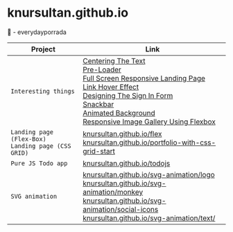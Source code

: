 # knursultan.github.io
🥋 - everydayporrada


| Project | Link |
| --- | --- |
| `Interesting things` | [Centering The Text](https://knursultan.github.io/interesting%20things/Centering%20The%20Text%20%7C%20HTML%20&%20CSS/)<br/> [Pre-Loader](https://knursultan.github.io/interesting%20things/Simple%20Pre-Loader%20Using%20CSS%20%7C%20HTML%20&%20CSS/)<br/> [Full Screen Responsive Landing Page](https://knursultan.github.io/interesting%20things/Full%20Screen%20Responsive%20Landing%20Page/)<br/> [Link Hover Effect](https://knursultan.github.io/interesting%20things/Cool%20Link%20Hover%20Effect%20%7C%20HTML%20&%20CSS/)<br/> [Designing The Sign In Form](https://knursultan.github.io/interesting%20things/Designing%20The%20Sign%20In%20Form%20%7C%20HTML%20&%20CSS/)<br/> [Snackbar](https://knursultan.github.io/interesting%20things/Creating%20Snackbars%20%7C%20HTML,%20CSS%20&%20JavaScript/)<br/> [Animated Background](https://knursultan.github.io/interesting%20things/Animated%20Background%20%7C%20HTML%20&%20CSS/)<br/> [Responsive Image Gallery Using Flexbox](https://knursultan.github.io/interesting%20things/Responsive%20Image%20Gallery%20Using%20Flexbox%20%7C%20HTML%20&%20CSS/) |
| `Landing page (Flex-Box)`<br/> `Landing page (CSS GRID)`| [knursultan.github.io/flex](https://knursultan.github.io/flex/)<br/> [knursultan.github.io/portfolio-with-css-grid-start](https://knursultan.github.io/portfolio-with-css-grid-start/)|
| `Pure JS Todo app` | [knursultan.github.io/todojs](https://knursultan.github.io/TODOJS/)|
| `SVG animation`| [knursultan.github.io/svg-animation/logo](https://knursultan.github.io/svg-animation/logo/)<br/> [knursultan.github.io/svg-animation/monkey](https://knursultan.github.io/svg-animation/monkey/)<br/> [knursultan.github.io/svg-animation/social-icons](https://knursultan.github.io/svg-animation/social-icons/)<br/> [knursultan.github.io/svg-animation/text/](https://knursultan.github.io/svg-animation/text/)|
